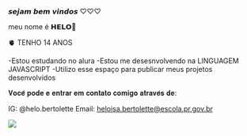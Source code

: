 𝙨𝙚𝙟𝙖𝙢 𝙗𝙚𝙢 𝙫𝙞𝙣𝙙𝙤𝙨 ♡♡♡

meu nome é 𝗛𝗘𝗟𝗢🥰

🫀 TENHO 14 ANOS


 -Estou estudando no alura
 -Estou me desesnvolvendo na LINGUAGEM JAVASCRIPT
 -Utilizo esse espaço para publicar meus projetos desenvolvidos


𝐕𝐨𝐜𝐞̂ 𝐩𝐨𝐝𝐞 𝐞 𝐞𝐧𝐭𝐫𝐚𝐫 𝐞𝐦 𝐜𝐨𝐧𝐭𝐚𝐭𝐨 𝐜𝐨𝐦𝐢𝐠𝐨 𝐚𝐭𝐫𝐚𝐯𝐞́𝐬 𝐝𝐞:

 IG: @helo.bertolette
 Email: heloisa.bertolette@escola.pr.gov.br

![](https://media.tenor.com/dPTC99hWMYgAAAAd/dog-sleepy.gif)

